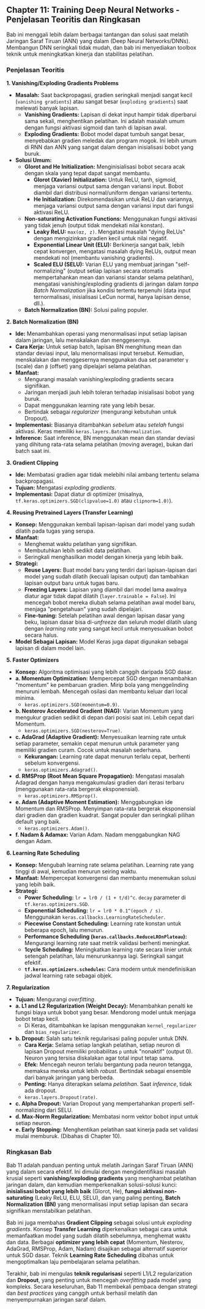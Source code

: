 ## Chapter 11: Training Deep Neural Networks - Penjelasan Teoritis dan Ringkasan

Bab ini menggali lebih dalam berbagai tantangan dan solusi saat melatih Jaringan Saraf Tiruan (ANN) yang dalam (Deep Neural Networks/DNNs). Membangun DNN seringkali tidak mudah, dan bab ini menyediakan toolbox teknik untuk meningkatkan kinerja dan stabilitas pelatihan.

### Penjelasan Teoritis

**1. Vanishing/Exploding Gradients Problems**
* **Masalah:** Saat backpropagasi, gradien seringkali menjadi sangat kecil (`vanishing gradients`) atau sangat besar (`exploding gradients`) saat melewati banyak lapisan.
    * **Vanishing Gradients:** Lapisan di dekat input hampir tidak diperbarui sama sekali, menghentikan pelatihan. Ini adalah masalah umum dengan fungsi aktivasi sigmoid dan tanh di lapisan awal.
    * **Exploding Gradients:** Bobot model dapat tumbuh sangat besar, menyebabkan gradien meledak dan program mogok. Ini lebih umum di RNN dan ANN yang sangat dalam dengan inisialisasi bobot yang buruk.
* **Solusi Umum:**
    * **Glorot and He Initialization:** Menginisialisasi bobot secara acak dengan skala yang tepat dapat sangat membantu.
        * **Glorot (Xavier) Initialization:** Untuk ReLU, tanh, sigmoid, menjaga variansi output sama dengan variansi input. Bobot diambil dari distribusi normal/uniform dengan variansi tertentu.
        * **He Initialization:** Direkomendasikan untuk ReLU dan variannya, menjaga variansi output sama dengan variansi input dari fungsi aktivasi ReLU.
    * **Non-saturating Activation Functions:** Menggunakan fungsi aktivasi yang tidak jenuh (output tidak mendekati nilai konstan).
        * **Leaky ReLU:** `max(αz, z)`. Mengatasi masalah "dying ReLUs" dengan mengizinkan gradien kecil untuk nilai negatif.
        * **Exponential Linear Unit (ELU):** Berkinerja sangat baik, lebih cepat konvergen, mengatasi masalah dying ReLUs, output mean mendekati nol (membantu vanishing gradients).
        * **Scaled ELU (SELU):** Varian ELU yang membuat jaringan "self-normalizing" (output setiap lapisan secara otomatis mempertahankan mean dan variansi standar selama pelatihan), mengatasi vanishing/exploding gradients di jaringan dalam *tanpa Batch Normalization* jika kondisi tertentu terpenuhi (data input ternormalisasi, inisialisasi LeCun normal, hanya lapisan dense, dll.).
    * **Batch Normalization (BN):** Solusi paling populer.

**2. Batch Normalization (BN)**
* **Ide:** Menambahkan operasi yang menormalisasi input setiap lapisan dalam jaringan, lalu menskalakan dan menggesernya.
* **Cara Kerja:** Untuk setiap batch, lapisan BN menghitung mean dan standar deviasi input, lalu menormalisasi input tersebut. Kemudian, menskalakan dan menggesernya menggunakan dua set parameter `γ` (scale) dan `β` (offset) yang dipelajari selama pelatihan.
* **Manfaat:**
    * Mengurangi masalah vanishing/exploding gradients secara signifikan.
    * Jaringan menjadi jauh lebih toleran terhadap inisialisasi bobot yang buruk.
    * Dapat menggunakan learning rate yang lebih besar.
    * Bertindak sebagai *regularizer* (mengurangi kebutuhan untuk Dropout).
* **Implementasi:** Biasanya ditambahkan *sebelum* atau *setelah* fungsi aktivasi. Keras memiliki `keras.layers.BatchNormalization`.
* **Inference:** Saat inference, BN menggunakan mean dan standar deviasi yang dihitung rata-rata selama pelatihan (moving average), bukan dari batch saat ini.

**3. Gradient Clipping**
* **Ide:** Membatasi gradien agar tidak melebihi nilai ambang tertentu selama backpropagasi.
* **Tujuan:** Mengatasi *exploding gradients*.
* **Implementasi:** Dapat diatur di optimizer (misalnya, `tf.keras.optimizers.SGD(clipvalue=1.0)` atau `clipnorm=1.0)`).

**4. Reusing Pretrained Layers (Transfer Learning)**
* **Konsep:** Menggunakan kembali lapisan-lapisan dari model yang sudah dilatih pada tugas yang serupa.
* **Manfaat:**
    * Menghemat waktu pelatihan yang signifikan.
    * Membutuhkan lebih sedikit data pelatihan.
    * Seringkali menghasilkan model dengan kinerja yang lebih baik.
* **Strategi:**
    * **Reuse Layers:** Buat model baru yang terdiri dari lapisan-lapisan dari model yang sudah dilatih (kecuali lapisan output) dan tambahkan lapisan output baru untuk tugas baru.
    * **Freezing Layers:** Lapisan yang diambil dari model lama awalnya diatur agar tidak dapat dilatih (`layer.trainable = False`). Ini mencegah bobot mereka diubah selama pelatihan awal model baru, menjaga "pengetahuan" yang sudah dipelajari.
    * **Fine-tuning:** Setelah pelatihan awal dengan lapisan dasar yang beku, lapisan dasar bisa di-*unfreeze* dan seluruh model dilatih ulang dengan *learning rate* yang sangat kecil untuk menyesuaikan bobot secara halus.
* **Model Sebagai Lapisan:** Model Keras juga dapat digunakan sebagai lapisan di dalam model lain.

**5. Faster Optimizers**
* **Konsep:** Algoritma optimisasi yang lebih canggih daripada SGD dasar.
* **a. Momentum Optimization:** Mempercepat SGD dengan menambahkan "momentum" ke pembaruan gradien. Mirip bola yang menggelinding menuruni lembah. Mencegah osilasi dan membantu keluar dari local minima.
    * `keras.optimizers.SGD(momentum=0.9)`.
* **b. Nesterov Accelerated Gradient (NAG):** Varian Momentum yang mengukur gradien sedikit di depan dari posisi saat ini. Lebih cepat dari Momentum.
    * `keras.optimizers.SGD(nesterov=True)`.
* **c. AdaGrad (Adaptive Gradient):** Menyesuaikan learning rate untuk setiap parameter, semakin cepat menurun untuk parameter yang memiliki gradien curam. Cocok untuk masalah sederhana.
    * **Kekurangan:** Learning rate dapat menurun terlalu cepat, berhenti sebelum konvergensi.
    * `keras.optimizers.Adagrad()`.
* **d. RMSProp (Root Mean Square Propagation):** Mengatasi masalah Adagrad dengan hanya mengakumulasi gradien dari iterasi terbaru (menggunakan rata-rata bergerak eksponensial).
    * `keras.optimizers.RMSprop()`.
* **e. Adam (Adaptive Moment Estimation):** Menggabungkan ide Momentum dan RMSProp. Menyimpan rata-rata bergerak eksponensial dari gradien dan gradien kuadrat. Sangat populer dan seringkali pilihan default yang baik.
    * `keras.optimizers.Adam()`.
* **f. Nadam & Adamax:** Varian Adam. Nadam menggabungkan NAG dengan Adam.

**6. Learning Rate Scheduling**
* **Konsep:** Mengubah learning rate selama pelatihan. Learning rate yang tinggi di awal, kemudian menurun seiring waktu.
* **Manfaat:** Mempercepat konvergensi dan membantu menemukan solusi yang lebih baik.
* **Strategi:**
    * **Power Scheduling:** `lr = lr0 / (1 + t/d)^c`. `decay` parameter di `tf.keras.optimizers.SGD`.
    * **Exponential Scheduling:** `lr = lr0 * 0.1^(epoch / s)`. Menggunakan `keras.callbacks.LearningRateScheduler`.
    * **Piecewise Constant Scheduling:** Learning rate konstan untuk beberapa epoch, lalu menurun.
    * **Performance Scheduling (`keras.callbacks.ReduceLROnPlateau`):** Mengurangi learning rate saat metrik validasi berhenti meningkat.
    * **1cycle Scheduling:** Meningkatkan learning rate secara linier untuk setengah pelatihan, lalu menurunkannya lagi. Seringkali sangat efektif.
    * **`tf.keras.optimizers.schedules`:** Cara modern untuk mendefinisikan jadwal learning rate sebagai objek.

**7. Regularization**
* **Tujuan:** Mengurangi *overfitting*.
* **a. L1 and L2 Regularization (Weight Decay):** Menambahkan penalti ke fungsi biaya untuk bobot yang besar. Mendorong model untuk menjaga bobot tetap kecil.
    * Di Keras, ditambahkan ke lapisan menggunakan `kernel_regularizer` dan `bias_regularizer`.
* **b. Dropout:** Salah satu teknik regularisasi paling populer untuk DNN.
    * **Cara Kerja:** Selama setiap langkah pelatihan, setiap neuron di lapisan Dropout memiliki probabilitas `p` untuk "nonaktif" (output 0). Neuron yang tersisa diskalakan agar total input tetap sama.
    * **Efek:** Mencegah neuron terlalu bergantung pada neuron tetangga, memaksa mereka untuk lebih *robust*. Bertindak sebagai ensemble dari banyak jaringan yang berbeda.
    * **Penting:** Hanya diterapkan selama *pelatihan*. Saat *inference*, tidak ada dropout.
    * `keras.layers.Dropout(rate)`.
* **c. Alpha Dropout:** Varian Dropout yang mempertahankan properti self-normalizing dari SELU.
* **d. Max-Norm Regularization:** Membatasi norm vektor bobot input untuk setiap neuron.
* **e. Early Stopping:** Menghentikan pelatihan saat kinerja pada set validasi mulai memburuk. (Dibahas di Chapter 10).

### Ringkasan Bab

Bab 11 adalah panduan penting untuk melatih Jaringan Saraf Tiruan (ANN) yang dalam secara efektif. Ini dimulai dengan mengidentifikasi masalah krusial seperti **vanishing/exploding gradients** yang menghambat pelatihan jaringan dalam, dan kemudian memperkenalkan solusi-solusi kunci: **inisialisasi bobot yang lebih baik** (Glorot, He), **fungsi aktivasi non-saturating** (Leaky ReLU, ELU, SELU), dan yang paling penting, **Batch Normalization (BN)** yang menormalisasi input setiap lapisan dan secara signifikan menstabilkan pelatihan.

Bab ini juga membahas **Gradient Clipping** sebagai solusi untuk *exploding gradients*. Konsep **Transfer Learning** diperkenalkan sebagai cara untuk memanfaatkan model yang sudah dilatih sebelumnya, menghemat waktu dan data. Berbagai **optimizer yang lebih cepat** (Momentum, Nesterov, AdaGrad, RMSProp, Adam, Nadam) disajikan sebagai alternatif superior untuk SGD dasar. Teknik **Learning Rate Scheduling** dibahas untuk mengoptimalkan laju pembelajaran selama pelatihan.

Terakhir, bab ini mengulas **teknik regularisasi** seperti L1/L2 regularization dan **Dropout**, yang penting untuk mencegah *overfitting* pada model yang kompleks. Secara keseluruhan, Bab 11 membekali pembaca dengan strategi dan *best practices* yang canggih untuk berhasil melatih dan menyempurnakan jaringan saraf dalam.